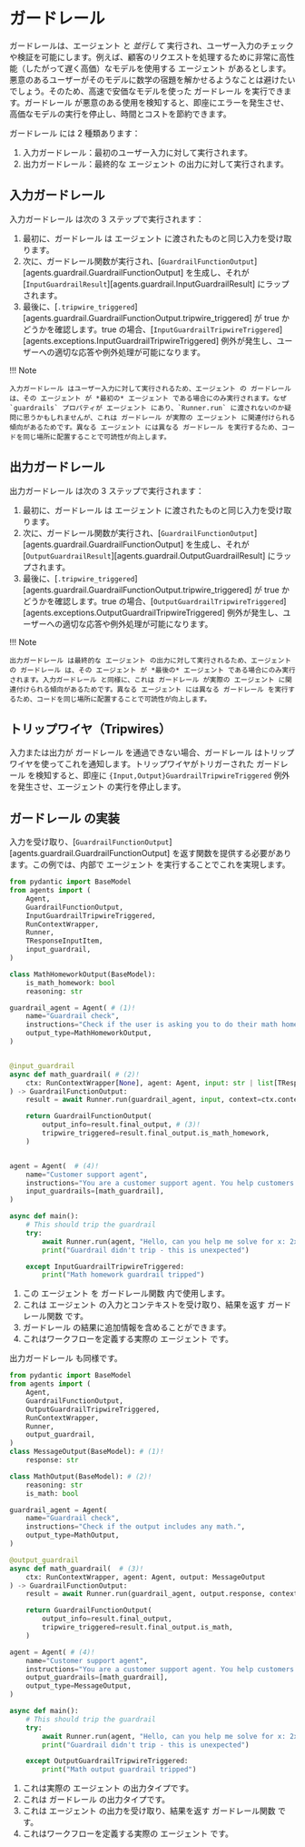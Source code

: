 # ガードレール

ガードレールは、エージェント と _並行して_ 実行され、ユーザー入力のチェックや検証を可能にします。例えば、顧客のリクエストを処理するために非常に高性能（したがって遅く高価）なモデルを使用する エージェント があるとします。悪意のあるユーザーがそのモデルに数学の宿題を解かせるようなことは避けたいでしょう。そのため、高速で安価なモデルを使った ガードレール を実行できます。ガードレール が悪意のある使用を検知すると、即座にエラーを発生させ、高価なモデルの実行を停止し、時間とコストを節約できます。

ガードレール には 2 種類あります：

1. 入力ガードレール：最初のユーザー入力に対して実行されます。
2. 出力ガードレール：最終的な エージェント の出力に対して実行されます。

## 入力ガードレール

入力ガードレール は次の 3 ステップで実行されます：

1. 最初に、ガードレール は エージェント に渡されたものと同じ入力を受け取ります。
2. 次に、ガードレール関数が実行され、[`GuardrailFunctionOutput`][agents.guardrail.GuardrailFunctionOutput] を生成し、それが [`InputGuardrailResult`][agents.guardrail.InputGuardrailResult] にラップされます。
3. 最後に、[`.tripwire_triggered`][agents.guardrail.GuardrailFunctionOutput.tripwire_triggered] が true かどうかを確認します。true の場合、[`InputGuardrailTripwireTriggered`][agents.exceptions.InputGuardrailTripwireTriggered] 例外が発生し、ユーザーへの適切な応答や例外処理が可能になります。

!!! Note

    入力ガードレール はユーザー入力に対して実行されるため、エージェント の ガードレール は、その エージェント が *最初の* エージェント である場合にのみ実行されます。なぜ `guardrails` プロパティが エージェント にあり、`Runner.run` に渡されないのか疑問に思うかもしれませんが、これは ガードレール が実際の エージェント に関連付けられる傾向があるためです。異なる エージェント には異なる ガードレール を実行するため、コードを同じ場所に配置することで可読性が向上します。

## 出力ガードレール

出力ガードレール は次の 3 ステップで実行されます：

1. 最初に、ガードレール は エージェント に渡されたものと同じ入力を受け取ります。
2. 次に、ガードレール関数が実行され、[`GuardrailFunctionOutput`][agents.guardrail.GuardrailFunctionOutput] を生成し、それが [`OutputGuardrailResult`][agents.guardrail.OutputGuardrailResult] にラップされます。
3. 最後に、[`.tripwire_triggered`][agents.guardrail.GuardrailFunctionOutput.tripwire_triggered] が true かどうかを確認します。true の場合、[`OutputGuardrailTripwireTriggered`][agents.exceptions.OutputGuardrailTripwireTriggered] 例外が発生し、ユーザーへの適切な応答や例外処理が可能になります。

!!! Note

    出力ガードレール は最終的な エージェント の出力に対して実行されるため、エージェント の ガードレール は、その エージェント が *最後の* エージェント である場合にのみ実行されます。入力ガードレール と同様に、これは ガードレール が実際の エージェント に関連付けられる傾向があるためです。異なる エージェント には異なる ガードレール を実行するため、コードを同じ場所に配置することで可読性が向上します。

## トリップワイヤ（Tripwires）

入力または出力が ガードレール を通過できない場合、ガードレール はトリップワイヤを使ってこれを通知します。トリップワイヤがトリガーされた ガードレール を検知すると、即座に `{Input,Output}GuardrailTripwireTriggered` 例外を発生させ、エージェント の実行を停止します。

## ガードレール の実装

入力を受け取り、[`GuardrailFunctionOutput`][agents.guardrail.GuardrailFunctionOutput] を返す関数を提供する必要があります。この例では、内部で エージェント を実行することでこれを実現します。

```python
from pydantic import BaseModel
from agents import (
    Agent,
    GuardrailFunctionOutput,
    InputGuardrailTripwireTriggered,
    RunContextWrapper,
    Runner,
    TResponseInputItem,
    input_guardrail,
)

class MathHomeworkOutput(BaseModel):
    is_math_homework: bool
    reasoning: str

guardrail_agent = Agent( # (1)!
    name="Guardrail check",
    instructions="Check if the user is asking you to do their math homework.",
    output_type=MathHomeworkOutput,
)


@input_guardrail
async def math_guardrail( # (2)!
    ctx: RunContextWrapper[None], agent: Agent, input: str | list[TResponseInputItem]
) -> GuardrailFunctionOutput:
    result = await Runner.run(guardrail_agent, input, context=ctx.context)

    return GuardrailFunctionOutput(
        output_info=result.final_output, # (3)!
        tripwire_triggered=result.final_output.is_math_homework,
    )


agent = Agent(  # (4)!
    name="Customer support agent",
    instructions="You are a customer support agent. You help customers with their questions.",
    input_guardrails=[math_guardrail],
)

async def main():
    # This should trip the guardrail
    try:
        await Runner.run(agent, "Hello, can you help me solve for x: 2x + 3 = 11?")
        print("Guardrail didn't trip - this is unexpected")

    except InputGuardrailTripwireTriggered:
        print("Math homework guardrail tripped")
```

1. この エージェント を ガードレール関数 内で使用します。
2. これは エージェント の入力とコンテキストを受け取り、結果を返す ガードレール関数 です。
3. ガードレール の結果に追加情報を含めることができます。
4. これはワークフローを定義する実際の エージェント です。

出力ガードレール も同様です。

```python
from pydantic import BaseModel
from agents import (
    Agent,
    GuardrailFunctionOutput,
    OutputGuardrailTripwireTriggered,
    RunContextWrapper,
    Runner,
    output_guardrail,
)
class MessageOutput(BaseModel): # (1)!
    response: str

class MathOutput(BaseModel): # (2)!
    reasoning: str
    is_math: bool

guardrail_agent = Agent(
    name="Guardrail check",
    instructions="Check if the output includes any math.",
    output_type=MathOutput,
)

@output_guardrail
async def math_guardrail(  # (3)!
    ctx: RunContextWrapper, agent: Agent, output: MessageOutput
) -> GuardrailFunctionOutput:
    result = await Runner.run(guardrail_agent, output.response, context=ctx.context)

    return GuardrailFunctionOutput(
        output_info=result.final_output,
        tripwire_triggered=result.final_output.is_math,
    )

agent = Agent( # (4)!
    name="Customer support agent",
    instructions="You are a customer support agent. You help customers with their questions.",
    output_guardrails=[math_guardrail],
    output_type=MessageOutput,
)

async def main():
    # This should trip the guardrail
    try:
        await Runner.run(agent, "Hello, can you help me solve for x: 2x + 3 = 11?")
        print("Guardrail didn't trip - this is unexpected")

    except OutputGuardrailTripwireTriggered:
        print("Math output guardrail tripped")
```

1. これは実際の エージェント の出力タイプです。
2. これは ガードレール の出力タイプです。
3. これは エージェント の出力を受け取り、結果を返す ガードレール関数 です。
4. これはワークフローを定義する実際の エージェント です。